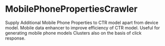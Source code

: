 # MobilePhonePropertiesCrawler
Supply Additional Mobile Phone Properties to CTR model apart from device model.
Mobile data enhancer to improve efficiency of CTR model.
Useful for generating mobile phone models Clusters also on the basis of click response.


